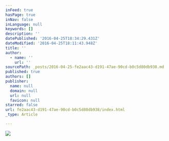 ```yaml
---
inFeed: true
hasPage: true
inNav: false
inLanguage: null
keywords: []
description: ''
datePublished: '2016-04-25T18:34:29.431Z'
dateModified: '2016-04-25T18:11:43.948Z'
title: ''
author:
  - name: ''
    url: ''
sourcePath: _posts/2016-04-25-fe2aac43-d191-47ae-90cd-b0c5d80db938.md
published: true
authors: []
publisher:
  name: null
  domain: null
  url: null
  favicon: null
starred: false
url: fe2aac43-d191-47ae-90cd-b0c5d80db938/index.html
_type: Article

---
```

![](https://s3-us-west-2.amazonaws.com/the-grid-img/p/fa16bef6b9e6275b9138a923e278b67173941045.jpg)